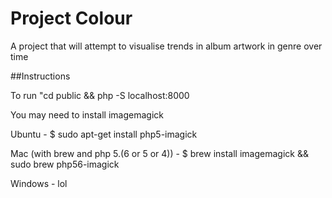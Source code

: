 # Project Colour

A project that will attempt to visualise trends in album artwork in genre over time

##Instructions

To run "cd public &&  php -S localhost:8000

You may need to install imagemagick

Ubuntu - $ sudo apt-get install php5-imagick

Mac (with brew and php 5.(6 or 5 or 4)) - $ brew install imagemagick && sudo brew php56-imagick

Windows - lol


